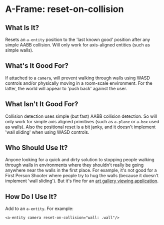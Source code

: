 # A-Frame: reset-on-collision

## What Is It?

Resets an `a-entity` position to the 'last known good' position after any simple AABB collision.
Will only work for axis-aligned entities (such as simple walls).

## What's It Good For?

If attached to a `camera`, will prevent walking through walls using WASD controls and/or physically
moving in a room-scale environment. For the latter, the world will appear to 'push back' against the
user.

## What Isn't It Good For?

Collision detection uses simple (but fast) AABB collision detection. So will only work for simple axis
aligned primitives (such as `a-plane` or `a-box` used as walls). Also the positional reset is a
bit janky, and it doesn't implement 'wall sliding' when using WASD controls.

## Who Should Use It?

Anyone looking for a quick and dirty solution to stopping people walking through walls in environments
where they shouldn't really be going anywhere near the walls in the first place. For example, it's not
good for a First Person Shooter where people try to hug the walls (because it doesn't implement 'wall
sliding'). But it's fine for an [art gallery viewing application](http://blog.kennardconsulting.com/2017/02/virtual-reality-art-show.html).

## How Do I Use It?

Add to an `a-entity`. For example:

    <a-entity camera reset-on-collision="wall: .wall"/>
